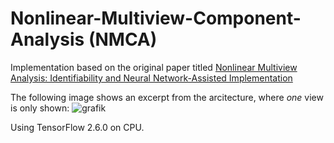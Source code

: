 # Nonlinear-Multiview-Component-Analysis (NMCA)

Implementation based on the original paper titled [Nonlinear Multiview Analysis: Identifiability and Neural Network-Assisted Implementation](https://ieeexplore.ieee.org/stamp/stamp.jsp?arnumber=9064884&tag=1)

The following image shows an excerpt from the arcitecture, where *one* view is only shown:
![grafik](https://user-images.githubusercontent.com/85128631/131379500-da31e7eb-4f81-49fb-ae68-fe1003ecea95.png)

Using TensorFlow 2.6.0 on CPU.

